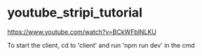 # youtube_stripi_tutorial
 https://www.youtube.com/watch?v=BCkWFblNLKU

To start the client, cd to 'client' and run 'npm run dev' in the cmd